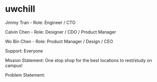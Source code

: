 # uwchill
Jimmy Tran - Role: Engineer / CTO 

Calvin Chen - Role: Designer / CDO / Product Manager 

Wo Bin Chen - Role: Product Manager / Design / CEO

Support: Everyone

Mission Statement: One stop shop for the best locations to rest/study on campus!

Problem Statement:
